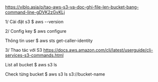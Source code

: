 https://viblo.asia/p/tao-aws-s3-va-doc-ghi-file-len-bucket-bang-command-line-gDVK2zGvKLj

1/ Cài đặt s3
$ aws --version

2/ Config key
$ aws configure

Thông tin user
$ aws sts get-caller-identity

3/ Thao tác với S3
https://docs.aws.amazon.com/cli/latest/userguide/cli-services-s3-commands.html

List all bucket
$ aws s3 ls

Check từng bucket
$ aws s3 ls s3://bucket-name
